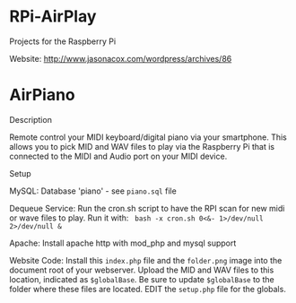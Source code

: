 RPi-AirPlay
===========

Projects for the Raspberry Pi

Website: http://www.jasonacox.com/wordpress/archives/86

AirPiano
========

Description

   Remote control your MIDI keyboard/digital piano via your smartphone.
   This allows you to pick MID and WAV files to play via the Raspberry Pi
   that is connected to the MIDI and Audio port on  your MIDI device.

Setup

   MySQL:  Database 'piano' - see `piano.sql` file

   Dequeue Service:  Run the cron.sh script to have the RPI scan for
       new midi or wave files to play.  Run it with:
             ` bash -x cron.sh 0<&- 1>/dev/null 2>/dev/null &`

   Apache: Install apache http with mod_php and mysql support

   Website Code: Install this `index.php` file and the `folder.png` image
       into the document root of your webserver.  Upload the MID and WAV
       files to this location, indicated as `$globalBase`.  Be sure to
       update `$globalBase` to the folder where these files are located.
	  EDIT the `setup.php` file for the globals.


